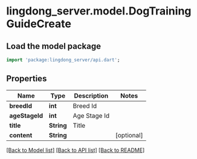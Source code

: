 # lingdong_server.model.DogTrainingGuideCreate

## Load the model package
```dart
import 'package:lingdong_server/api.dart';
```

## Properties
Name | Type | Description | Notes
------------ | ------------- | ------------- | -------------
**breedId** | **int** | Breed Id | 
**ageStageId** | **int** | Age Stage Id | 
**title** | **String** | Title | 
**content** | **String** |  | [optional] 

[[Back to Model list]](../README.md#documentation-for-models) [[Back to API list]](../README.md#documentation-for-api-endpoints) [[Back to README]](../README.md)


